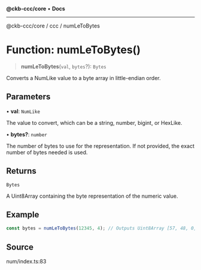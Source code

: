 **@ckb-ccc/core** • **Docs**

***

@ckb-ccc/core / ccc / numLeToBytes

# Function: numLeToBytes()

> **numLeToBytes**(`val`, `bytes`?): `Bytes`

Converts a NumLike value to a byte array in little-endian order.

## Parameters

• **val**: `NumLike`

The value to convert, which can be a string, number, bigint, or HexLike.

• **bytes?**: `number`

The number of bytes to use for the representation. If not provided, the exact number of bytes needed is used.

## Returns

`Bytes`

A Uint8Array containing the byte representation of the numeric value.

## Example

```typescript
const bytes = numLeToBytes(12345, 4); // Outputs Uint8Array [57, 48, 0, 0]
```

## Source

num/index.ts:83
